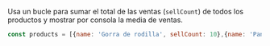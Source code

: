 Usa un bucle para sumar el total de las ventas (`sellCount`) de todos los productos y mostrar por consola la media de ventas.
```js
const products = [{name: 'Gorra de rodilla', sellCount: 10},{name: 'Pantalón de pana', sellCount: 302},{name: 'Reloj de papel albal', sellCount: 23},{name: 'Inpar de zapatos', sellCount: 6}];


```